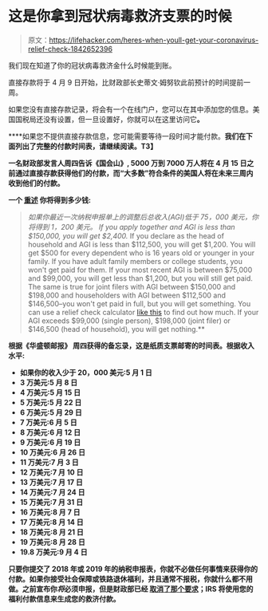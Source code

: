 # 这是你拿到冠状病毒救济支票的时候

> 原文：<https://lifehacker.com/heres-when-youll-get-your-coronavirus-relief-check-1842652396>

我们现在知道了你的冠状病毒救济金什么时候能到账。

直接存款将于 4 月 9 日开始，比财政部长史蒂文·姆努钦此前预计的时间提前一周。



如果您没有直接存款记录，将会有一个在线门户，您可以在其中添加您的信息。美国国税局还没有设置，但一旦设置好，你就可以在这里访问它[](https://www.irs.gov/newsroom/economic-impact-payments-what-you-need-to-know)****。****

****如果您不提供直接存款信息，您可能需要等待一段时间才能付款。**我们在下面列出了完整的付款时间表，请继续阅读。**T3】****

**一名财政部发言人周四告诉《国会山》, 5000 万到 7000 万人将在 4 月 15 日之前通过直接存款获得他们的付款，而“大多数”符合条件的美国人将在未来三周内收到他们的付款。**

**一个 [重述](https://lifehacker.com/all-your-coronavirus-relief-check-questions-answered-1842526582) 你将得到多少钱:**

> **如果你最近一次纳税申报单上的调整后总收入(AGI)低于 75，000 美元，你将得到 1，200 美元。*   If you apply together and AGI is less than $150,000, you will get $2,400.*   If you declare as the head of household and AGI is less than $112,500, you will get $1,200\. You will get $500 for every dependent who is 16 years old or younger in your family. If you have adult family members or college students, you won't get paid for them. If your most recent AGI is between $75,000 and $99,000, you will get less than $1,200, but you will still get paid. The same is true for joint filers with AGI between $150,000 and $198,000 and householders with AGI between $112,500 and $146,500–you won't get paid in full, but you will get something. You can use a relief check calculator [like this](https://www.omnicalculator.com/finance/stimulus-payment) to find out how much. If your AGI exceeds $99,000 (single person), $198,000 (joint filer) or $146,500 (head of household), you will get nothing.**

**根据《华盛顿邮报》 周四获得的备忘录，这是纸质支票邮寄的时间表。根据收入水平:** 

*   **如果你的收入少于 20，000 美元:5 月 1 日**
*   **3 万美元:5 月 8 日**
*   **4 万美元:5 月 15 日**
*   **5 万美元:5 月 22 日**
*   **6 万美元:5 月 29 日**
*   **7 万美元:6 月 5 日**
*   **8 万美元:6 月 12 日**
*   **9 万美元:6 月 19 日**
*   **10 万美元:6 月 26 日**
*   **11 万美元:7 月 3 日**
*   **12 万美元:7 月 10 日**
*   **13 万美元:7 月 17 日**
*   **14 万美元:7 月 24 日**
*   **15 万美元:7 月 31 日**
*   **16 万美元:8 月 7 日**
*   **17 万美元:8 月 14 日**
*   **18 万美元:8 月 21 日**
*   **19 万美元:8 月 28 日**
*   **19.8 万美元:9 月 4 日**

**只要你提交了 2018 年或 2019 年的纳税申报表，你就不必做任何事情来获得你的付款。如果你接受社会保障或铁路退休福利，并且通常不报税，你就什么都不用做。之前宣布你*将*必须申报，但是财政部已经 [取消了那个要求](https://home.treasury.gov/news/press-releases/sm967)；IRS 将使用您的福利付款信息来生成您的救济付款。**